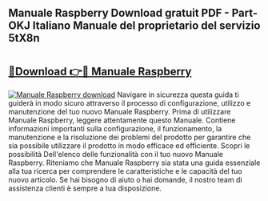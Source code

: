 ## Manuale Raspberry Download gratuit PDF - Part-OKJ Italiano Manuale del proprietario del servizio 5tX8n

# <h2><a href="http://dfgqzuo.blite.top/?on=Manuale+Raspberry">🔗Download 👉🔴 Manuale Raspberry</a></h2>

[![Manuale Raspberry download](https://i.imgur.com/lujVjoI.png)](http://dfgqzuo.blite.top/?on=Manuale+Raspberry)
Navigare in sicurezza questa guida ti guiderà in modo sicuro attraverso il processo di configurazione, utilizzo e manutenzione del tuo nuovo Manuale Raspberry. Prima di utilizzare Manuale Raspberry, leggere attentamente questo Manuale. Contiene informazioni importanti sulla configurazione, il funzionamento, la manutenzione e la risoluzione dei problemi del prodotto per garantire che sia possibile utilizzare il prodotto in modo efficace ed efficiente. Scopri le possibilità Dell'elenco delle funzionalità con il tuo nuovo Manuale Raspberry. Riteniamo che Manuale Raspberry sia stata una guida essenziale alla tua ricerca per comprendere le caratteristiche e le capacità del tuo nuovo articolo. Se hai bisogno di aiuto o hai domande, il nostro team di assistenza clienti è sempre a tua disposizione.
